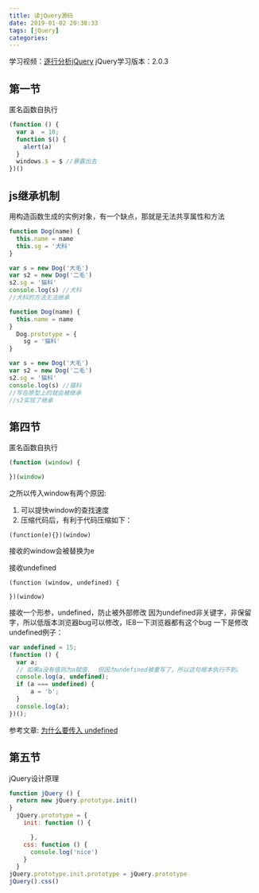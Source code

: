 ```yaml
---
title: 读jQuery源码
date: 2019-01-02 20:38:33
tags: [jQuery]
categories:
---
```


学习视频：[逐行分析jQuery](https://study.163.com/course/courseMain.htm?courseId=465001)
jQuery学习版本：2.0.3

## 第一节
匿名函数自执行
```js
(function () {
  var a  = 10;
  function $() {
    alert(a)
  }
  windows.$ = $ //暴露出去
})()
```

## js继承机制
用构造函数生成的实例对象，有一个缺点，那就是无法共享属性和方法

```js
function Dog(name) {
  this.name = name
  this.sg = '犬科'
}

var s = new Dog('大毛')
var s2 = new Dog('二毛')
s2.sg = '猫科'
console.log(s) //犬科
//犬科的方法无法继承

function Dog(name) {
  this.name = name
}
  Dog.prototype = {
    sg = '猫科'
}

var s = new Dog('大毛')
var s2 = new Dog('二毛')
s2.sg = '猫科' 
console.log(s) //猫科
//写在原型上的就会被继承
//s2实现了继承
```

## 第四节
匿名函数自执行
```js
(function (window) {

})(window)
```
之所以传入window有两个原因:
1. 可以提快window的查找速度
2. 压缩代码后，有利于代码压缩如下：
```
(function(e){})(window)
```
接收的window会被替换为e

接收undefined
```
(function (window, undefined) {

})(window)
```
接收一个形参，undefined，防止被外部修改
因为undefined非关键字，非保留字，所以低版本浏览器bug可以修改，IE8一下浏览器都有这个bug
一下是修改undefined例子：
```js
var undefined = 15;
(function () {
  var a;
  // 如果a没有值则为a赋值.  但因为undefined被重写了，所以这句根本执行不到。
  console.log(a, undefined);
  if (a === undefined) {
      a = 'b';
  }
  console.log(a);
})();
```
参考文章: [为什么要传入 undefined](https://blog.csdn.net/qjx3936888/article/details/83858467)


## 第五节
jQuery设计原理
```js
function jQuery () {
  return new jQuery.prototype.init()
}
  jQuery.prototype = {
    init: function () {

      },
    css: function () {
      console.log('nice')
    }
  }
jQuery.prototype.init.prototype = jQuery.prototype
jQuery().css()

```